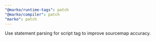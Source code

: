 ```yaml
---
"@marko/runtime-tags": patch
"@marko/compiler": patch
"marko": patch
---
```


Use statement parsing for script tag to improve sourcemap accuracy.
